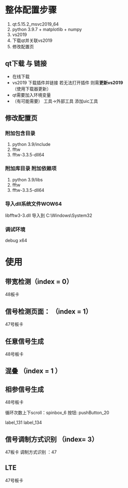 

# 整体配置步骤

1. qt:5.15.2_msvc2019_64  
2. python 3.9.7 + matplotlib + numpy
2. vs2019
4. 下载qt并关联vs2019
5. 修改配置页
## qt下载 与 链接
+ 在线下载
+ vs2019 下载插件并链接 若无法打开插件 则需**更新vs2019**（使用下载器更新）
+ qt需要加入环境变量
+ （有可能需要） 工具->外部工具 添加uic工具

## 修改配置页

### 附加包含目录
1. python 3.9/include 
2. fftw  
3. fftw-3.3.5-dll64  

### 附加库目录 附加依赖项
1. python 3.9/libs  
2. fftw
3. fftw-3.3.5-dll64

### 导入dll系统文件WOW64
libfftw3-3.dll 导入到 C:\Windows\System32

### 调试环境
debug x64

# 使用
## 带宽检测（index = 0）
48板卡

## 信号检测页面： （index = 1）
47号板卡

## 任意信号生成 
48号板卡
## 混叠 （index = 1 ）

## 相参信号生成
48号板卡

循环次数上下scroll：spinbox_6    按钮: pushButton_20

  label_131   label_134


## 信号调制方式识别 （index= 3）
47板卡
调制方式识别 ：47

## LTE 

47号板卡


